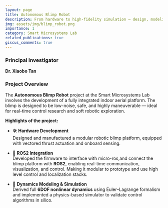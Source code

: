 ```yaml
---
layout: page
title: Autonomous Blimp Robot
description: From hardware to high-fidelity simulation — design, modeling, and control of an autonomous indoor blimp platform.
img: assets/img/blimp_robot.png
importance: 1
category: Smart Microsystems Lab
related_publications: true
giscus_comments: true
---
```


### Principal Investigator  
**Dr. Xiaobo Tan**

### Project Overview  
The **Autonomous Blimp Robot** project at the Smart Microsystems Lab involves the development of a fully integrated indoor aerial platform. The blimp is designed to be low-noise, safe, and highly maneuverable — ideal for real-time control research and soft robotic exploration.

**Highlights of the project:**
- 🛠️ **Hardware Development**  
  Designed and manufactured a modular robotic blimp platform, equipped with vectored thrust actuation and onboard sensing.

- 🤖 **ROS2 Integration**  
  Developed the firmware to interface with micro-ros,and connect the blimp platform with **ROS2**, enabling real-time communication, visualization, and control. Making it modular to prototype and use high level control and localization stacks.

- 🧠 **Dynamics Modeling & Simulation**  
  Derived full **6DOF nonlinear dynamics** using Euler–Lagrange formalism and implemented a physics-based simulator to validate control algorithms in silico.

<style>
.caption {
  font-size: 0.95rem;
  color: #555;
  margin-top: 0.5rem;
  text-align: center;
}
</style>
